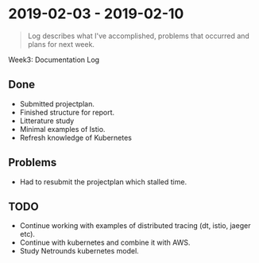 #  2019-02-03 -  2019-02-10
> Log describes what I've accomplished, problems that occurred and plans for next week.

Week3: Documentation Log

## Done
* Submitted projectplan. 
* Finished structure for report.
* Litterature study
* Minimal examples of Istio.
* Refresh knowledge of Kubernetes

## Problems
* Had to resubmit the projectplan which stalled time.

## TODO
* Continue working with examples of distributed tracing (dt, istio, jaeger etc).
* Continue with kubernetes and combine it with AWS.
* Study Netrounds kubernetes model.

